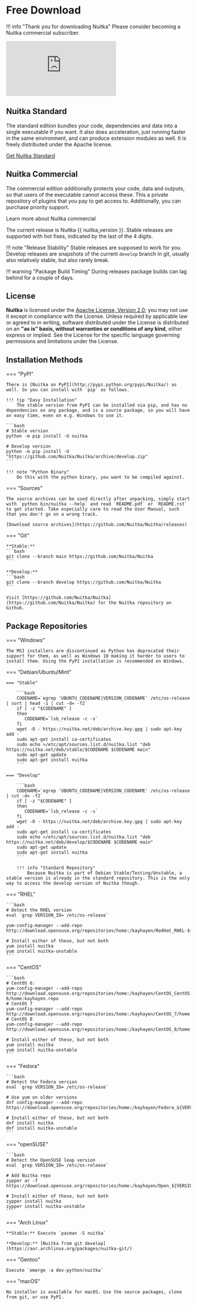 # Free Download

!!! info "Thank you for downloading Nuitka"
    Please consider becoming a Nuitka commercial subscriber.

<div class="responsive-google-slides">
    <iframe src="https://docs.google.com/presentation/d/e/2PACX-1vSQ8gKXjTPukmeULWnjqSWWOKzopxEQ-LqfPYbvHE4wEPuYTnj3JmYFc8fm-EriAYgXzEbI-kWwaaQN/embed?rm=minimal&start=true&loop=true&delayms=3000" frameborder="0" allowfullscreen="true" mozallowfullscreen="true" webkitallowfullscreen="true"></iframe>
</div>

## Nuitka Standard

The standard edition bundles your code, dependencies and data into a single executable if you want. It also does acceleration, just running faster in the same environment, and can produce extension modules as well. It is freely distributed under the Apache license.

[Get Nuitka Standard](#installation-methods)

## Nuitka Commercial

The commercial edition additionally protects your code, data and outputs, so that users of the executable cannot access these. This a private repository of plugins that you pay to get access to. Additionally, you can purchase priority support.

Learn more about Nuitka commercial

The current release is Nuitka {{ nuitka_version }}. Stable releases are supported with hot fixes, indicated by the last of the 4 digits.

!!! note "Release Stability"
    Stable releases are supposed to work for you. Develop releases are snapshots of the current `develop` branch in git, usually also relatively stable, but also rarely break.

!!! warning "Package Build Timing"
    During releases package builds can lag behind for a couple of days.

## License

**Nuitka** is licensed under the [Apache License, Version 2.0](http://www.apache.org/licenses/LICENSE-2.0); you may not use it except in compliance with the License. Unless required by applicable law or agreed to in writing, software distributed under the License is distributed on an **"as is" basis, without warranties or conditions of any kind**, either express or implied. See the License for the specific language governing permissions and limitations under the License.

## Installation Methods

=== "PyPI"

    There is [Nuitka on PyPI](http://pypi.python.org/pypi/Nuitka/) as well. So you can install with `pip` as follows.

    !!! tip "Easy Installation"
        The stable version from PyPI can be installed via pip, and has no dependencies on any package, and is a source package, so you will have an easy time, even on e.g. Windows to use it.

    ```bash
    # Stable version
    python -m pip install -U nuitka

    # Develop version
    python -m pip install -U "https://github.com/Nuitka/Nuitka/archive/develop.zip"
    ```

    !!! note "Python Binary"
        Do this with the python binary, you want to be compiled against.

=== "Sources"

    The source archives can be used directly after unpacking, simply start with `python bin/nuitka --help` and read `README.pdf` or `README.rst` to get started. Take especially care to read the User Manual, such that you don't go on a wrong track.

    [Download source archives](https://github.com/Nuitka/Nuitka/releases)

=== "Git"

    **Stable:**
    ```bash
    git clone --branch main https://github.com/Nuitka/Nuitka
    ```

    **Develop:**
    ```bash
    git clone --branch develop https://github.com/Nuitka/Nuitka
    ```

    Visit [https://github.com/Nuitka/Nuitka](https://github.com/Nuitka/Nuitka) for the Nuitka repository on Github.

## Package Repositories

=== "Windows"

    The MSI installers are discontinued as Python has deprecated their support for them, as well as Windows 10 making it harder to users to install them. Using the PyPI installation is recommended on Windows.

=== "Debian/Ubuntu/Mint"

    === "Stable"

        ```bash
        CODENAME=`egrep 'UBUNTU_CODENAME|VERSION_CODENAME' /etc/os-release | sort | head -1 | cut -d= -f2`
        if [ -z "$CODENAME" ]
        then
           CODENAME=`lsb_release -c -s`
        fi
        wget -O - https://nuitka.net/deb/archive.key.gpg | sudo apt-key add -
        sudo apt-get install ca-certificates
        sudo echo >/etc/apt/sources.list.d/nuitka.list "deb https://nuitka.net/deb/stable/$CODENAME $CODENAME main"
        sudo apt-get update
        sudo apt-get install nuitka
        ```

    === "Develop"

        ```bash
        CODENAME=`egrep 'UBUNTU_CODENAME|VERSION_CODENAME' /etc/os-release | cut -d= -f2`
        if [ -z "$CODENAME" ]
        then
           CODENAME=`lsb_release -c -s`
        fi
        wget -O - https://nuitka.net/deb/archive.key.gpg | sudo apt-key add -
        sudo apt-get install ca-certificates
        sudo echo >/etc/apt/sources.list.d/nuitka.list "deb https://nuitka.net/deb/develop/$CODENAME $CODENAME main"
        sudo apt-get update
        sudo apt-get install nuitka
        ```

        !!! info "Standard Repository"
            Because Nuitka is part of Debian Stable/Testing/Unstable, a stable version is already in the standard repository. This is the only way to access the develop version of Nuitka though.

=== "RHEL"

    ```bash
    # Detect the RHEL version
    eval `grep VERSION_ID= /etc/os-release`

    yum-config-manager --add-repo http://download.opensuse.org/repositories/home:/kayhayen/RedHat_RHEL-${VERSION_ID}/home:kayhayen.repo

    # Install either of these, but not both
    yum install nuitka
    yum install nuitka-unstable
    ```

=== "CentOS"

    ```bash
    # CentOS 6:
    yum-config-manager --add-repo http://download.opensuse.org/repositories/home:/kayhayen/CentOS_CentOS-6/home:kayhayen.repo
    # CentOS 7
    yum-config-manager --add-repo http://download.opensuse.org/repositories/home:/kayhayen/CentOS_7/home:kayhayen.repo
    # CentOS 8
    yum-config-manager --add-repo http://download.opensuse.org/repositories/home:/kayhayen/CentOS_8/home:kayhayen.repo

    # Install either of these, but not both
    yum install nuitka
    yum install nuitka-unstable
    ```

=== "Fedora"

    ```bash
    # Detect the Fedora version
    eval `grep VERSION_ID= /etc/os-release`

    # Use yum on older versions
    dnf config-manager --add-repo https://download.opensuse.org/repositories/home:/kayhayen/Fedora_${VERSION_ID}/home:kayhayen.repo

    # Install either of these, but not both
    dnf install nuitka
    dnf install nuitka-unstable
    ```

=== "openSUSE"

    ```bash
    # Detect the OpenSUSE leap version
    eval `grep VERSION_ID= /etc/os-release`

    # Add Nuitka repo
    zypper ar -f https://download.opensuse.org/repositories/home:/kayhayen/Open_${VERSION_ID}/home:kayhayen.repo

    # Install either of these, but not both
    zypper install nuitka
    zypper install nuitka-unstable
    ```

=== "Arch Linux"

    **Stable:** Execute `pacman -S nuitka`

    **Develop:** [Nuitka from git develop](https://aur.archlinux.org/packages/nuitka-git/)

=== "Gentoo"

    Execute `emerge -a dev-python/nuitka`

=== "macOS"

    No installer is available for macOS. Use the source packages, clone from git, or use PyPI.
